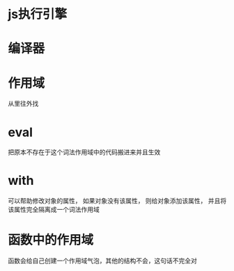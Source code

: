 # js执行引擎


# 编译器


# 作用域
从里往外找

# eval
把原本不存在于这个词法作用域中的代码搬进来并且生效


# with
可以帮助修改对象的属性， 如果对象没有该属性， 则给对象添加该属性， 并且将该属性完全隔离成一个词法作用域


# 函数中的作用域
函数会给自己创建一个作用域气泡，其他的结构不会，这句话不完全对